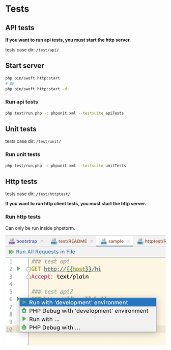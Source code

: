 # Tests

## API tests

**If you want to run api tests, you must start the http server.**

tests case dir: `/test/api/`

## Start server

```bash
php bin/swoft http:start
# OR
php bin/swoft http:start -d
```

### Run api tests

```bash
php test/run.php -c phpunit.xml --testsuite apiTests
```

## Unit tests

tests case dir: `/test/unit/`

### Run unit tests

```bash
php test/run.php -c phpunit.xml --testsuite unitTests
```

## Http tests

tests case dir: `/test/httptest/`

**If you want to run http client tests, you must start the http server.**

### Run http tests

Can only be run inside phpstorm.

![http-client-tests](testdata/http-client-tests.png)
